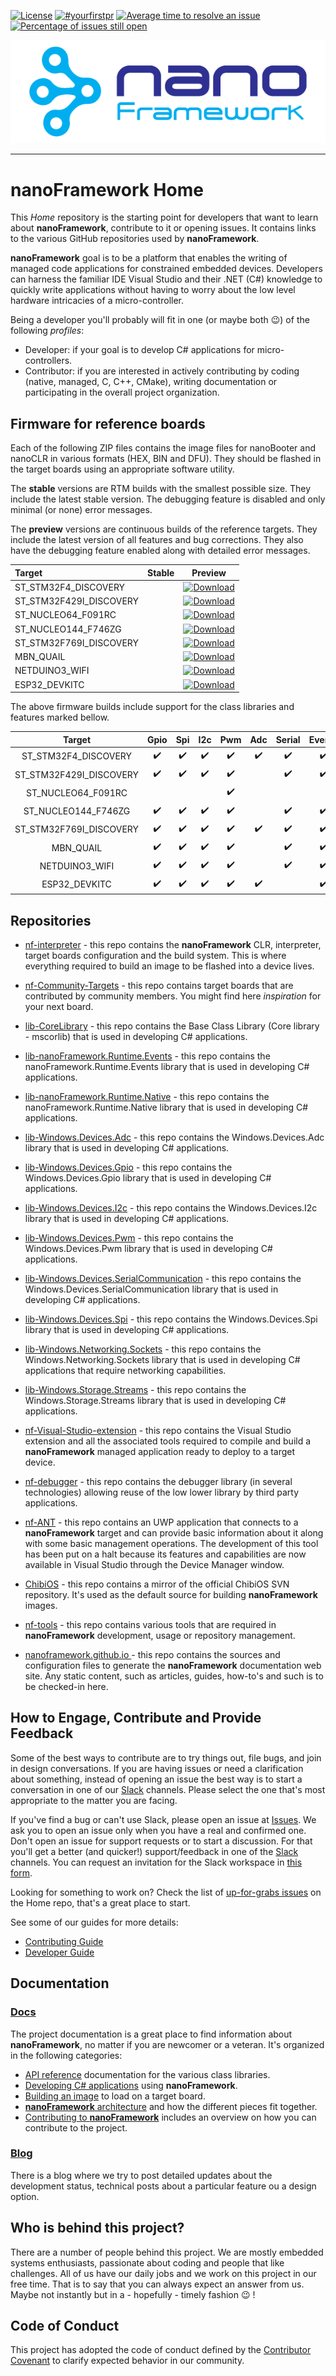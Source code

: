 [![License](https://img.shields.io/badge/License-Apache%202.0-blue.svg)](https://opensource.org/licenses/Apache-2.0) [![#yourfirstpr](https://img.shields.io/badge/first--timers--only-friendly-blue.svg)](https://github.com/nanoframework/Home/blob/master/CONTRIBUTING.md) 
[![Average time to resolve an issue](http://isitmaintained.com/badge/resolution/nanoframework/home.svg)](http://isitmaintained.com/project/nanoframework/home "Average time to resolve an issue") [![Percentage of issues still open](http://isitmaintained.com/badge/open/nanoframework/home.svg)](http://isitmaintained.com/project/nanoframework/home "Percentage of issues still open")  


![nanoFramework logo](resources/logo/nanoFramework-repo-logo.png)

-----

# **nanoFramework** Home

This _Home_ repository is the starting point for developers that want to learn about **nanoFramework**, contribute to it or opening issues.
It contains links to the various GitHub repositories used by **nanoFramework**.

**nanoFramework** goal is to be a platform that enables the writing of managed code applications for constrained embedded devices. 
Developers can harness the familiar IDE Visual Studio and their .NET (C#) knowledge to quickly write applications without having to worry about the low level hardware intricacies of a micro-controller.

Being a developer you'll probably will fit in one (or maybe both :wink:) of the following _profiles_:
- Developer: if your goal is to develop C# applications for micro-controllers.
- Contributor: if you are interested in actively contributing by coding (native, managed, C, C++, CMake), writing documentation or participating in the overall project organization.


## Firmware for reference boards


Each of the following ZIP files contains the image files for nanoBooter and nanoCLR in various formats (HEX, BIN and DFU). They should be flashed in the target boards using an appropriate software utility.

The **stable** versions are RTM builds with the smallest possible size. They include the latest stable version. The debugging feature is disabled and only minimal (or none) error messages.

The **preview** versions are continuous builds of the reference targets. They include the latest version of all features and bug corrections. They also have the debugging feature enabled along with detailed error messages.


| Target | Stable | Preview |
|:-|---|---|
| ST_STM32F4_DISCOVERY | []() |  [![Download](https://api.bintray.com/packages/nfbot/nanoframework-images-dev/ST_STM32F4_DISCOVERY/images/download.svg)](https://bintray.com/nfbot/nanoframework-images-dev/ST_STM32F4_DISCOVERY/_latestVersion) |
| ST_STM32F429I_DISCOVERY | []() | [ ![Download](https://api.bintray.com/packages/nfbot/nanoframework-images-dev/ST_STM32F429I_DISCOVERY/images/download.svg) ](https://bintray.com/nfbot/nanoframework-images-dev/ST_STM32F429I_DISCOVERY/_latestVersion) |
| ST_NUCLEO64_F091RC | []() | [ ![Download](https://api.bintray.com/packages/nfbot/nanoframework-images-dev/ST_NUCLEO64_F091RC/images/download.svg) ](https://bintray.com/nfbot/nanoframework-images-dev/ST_NUCLEO64_F091RC/_latestVersion) |
| ST_NUCLEO144_F746ZG | []() | [ ![Download](https://api.bintray.com/packages/nfbot/nanoframework-images-dev/ST_NUCLEO144_F746ZG/images/download.svg) ](https://bintray.com/nfbot/nanoframework-images-dev/ST_NUCLEO144_F746ZG/_latestVersion) |
| ST_STM32F769I_DISCOVERY | []() | [ ![Download](https://api.bintray.com/packages/nfbot/nanoframework-images-dev/ST_STM32F769I_DISCOVERY/images/download.svg) ](https://bintray.com/nfbot/nanoframework-images-dev/ST_STM32F769I_DISCOVERY/_latestVersion) |
| MBN_QUAIL | []() | [ ![Download](https://api.bintray.com/packages/nfbot/nanoframework-images-dev/MBN_QUAIL/images/download.svg) ](https://bintray.com/nfbot/nanoframework-images-dev/MBN_QUAIL/_latestVersion) |
| NETDUINO3_WIFI | []() | [ ![Download](https://api.bintray.com/packages/nfbot/nanoframework-images-dev/NETDUINO3_WIFI/images/download.svg) ](https://bintray.com/nfbot/nanoframework-images-dev/NETDUINO3_WIFI/_latestVersion) |
| ESP32_DEVKITC | []() | [ ![Download](https://api.bintray.com/packages/nfbot/nanoframework-images-dev/ESP32_DEVKITC/images/download.svg) ](https://bintray.com/nfbot/nanoframework-images-dev/ESP32_DEVKITC/_latestVersion) |


The above firmware builds include support for the class libraries and features marked bellow.


| Target | Gpio | Spi | I2c | Pwm | Adc | Serial | Events | SWO | Networking |
|:-:|:-:|:-:|:-:|:-:|:-:|:-:|:-:|:-:|:-:|
| ST_STM32F4_DISCOVERY | :heavy_check_mark: | :heavy_check_mark: | :heavy_check_mark: | :heavy_check_mark: | :heavy_check_mark:  | :heavy_check_mark: | :heavy_check_mark: | :heavy_check_mark: | |
| ST_STM32F429I_DISCOVERY | :heavy_check_mark: | :heavy_check_mark: | :heavy_check_mark: | :heavy_check_mark: | | :heavy_check_mark: | :heavy_check_mark: | :heavy_check_mark: | |
| ST_NUCLEO64_F091RC | | | | :heavy_check_mark: | | | | :heavy_check_mark: | |
| ST_NUCLEO144_F746ZG | :heavy_check_mark: | :heavy_check_mark: | :heavy_check_mark: | :heavy_check_mark: | | :heavy_check_mark: | :heavy_check_mark: | :heavy_check_mark: | |
| ST_STM32F769I_DISCOVERY | :heavy_check_mark: | :heavy_check_mark: | :heavy_check_mark: | :heavy_check_mark: | :heavy_check_mark: | :heavy_check_mark: | :heavy_check_mark: | :heavy_check_mark: | |
| MBN_QUAIL | :heavy_check_mark: | :heavy_check_mark: | :heavy_check_mark: | :heavy_check_mark: | | :heavy_check_mark: | :heavy_check_mark: | | | |
| NETDUINO3_WIFI | :heavy_check_mark: | :heavy_check_mark: | :heavy_check_mark: | :heavy_check_mark: | | :heavy_check_mark: | :heavy_check_mark: | | | |
| ESP32_DEVKITC | :heavy_check_mark: | :heavy_check_mark: | :heavy_check_mark: | :heavy_check_mark: | :heavy_check_mark: | | :heavy_check_mark: | | | |


## Repositories

- [nf-interpreter](https://github.com/nanoframework/nf-interpreter) - this repo contains the **nanoFramework** CLR, interpreter, target boards configuration and the build system. This is where everything required to build an image to be flashed into a device lives.

- [nf-Community-Targets](https://github.com/nanoframework/nf-Community-Targets) - this repo contains target boards that are contributed by community members. You might find here _inspiration_ for your next board.

- [lib-CoreLibrary](https://github.com/nanoframework/lib-CoreLibrary) - this repo contains the Base Class Library (Core library - mscorlib) that is used in developing C# applications.

- [lib-nanoFramework.Runtime.Events](https://github.com/nanoframework/lib-nanoFramework.Runtime.Events) - this repo contains the nanoFramework.Runtime.Events library that is used in developing C# applications.

- [lib-nanoFramework.Runtime.Native](https://github.com/nanoframework/lib-nanoFramework.Runtime.Native) - this repo contains the nanoFramework.Runtime.Native library that is used in developing C# applications.

- [lib-Windows.Devices.Adc](https://github.com/nanoframework/lib-Windows.Devices.Adc) - this repo contains the Windows.Devices.Adc library that is used in developing C# applications.

- [lib-Windows.Devices.Gpio](https://github.com/nanoframework/lib-Windows.Devices.Gpio) - this repo contains the Windows.Devices.Gpio library that is used in developing C# applications.

- [lib-Windows.Devices.I2c](https://github.com/nanoframework/lib-Windows.Devices.I2c) - this repo contains the Windows.Devices.I2c library that is used in developing C# applications.

- [lib-Windows.Devices.Pwm](https://github.com/nanoframework/lib-Windows.Devices.Pwm) - this repo contains the Windows.Devices.Pwm library that is used in developing C# applications.

- [lib-Windows.Devices.SerialCommunication](https://github.com/nanoframework/lib-Windows.Devices.SerialCommunication) - this repo contains the Windows.Devices.SerialCommunication library that is used in developing C# applications.

- [lib-Windows.Devices.Spi](https://github.com/nanoframework/lib-Windows.Devices.Spi) - this repo contains the Windows.Devices.Spi library that is used in developing C# applications.

- [lib-Windows.Networking.Sockets](https://github.com/nanoframework/lib-Windows.Networking.Sockets) - this repo contains the Windows.Networking.Sockets library that is used in developing C# applications that require networking capabilities.

- [lib-Windows.Storage.Streams](https://github.com/nanoframework/lib-Windows.Storage.Streams) - this repo contains the Windows.Storage.Streams library that is used in developing C# applications.

- [nf-Visual-Studio-extension](https://github.com/nanoframework/nf-Visual-Studio-extension) - this repo contains the Visual Studio extension and all the associated tools required to compile and build a **nanoFramework** managed application ready to deploy to a target device.

- [nf-debugger](https://github.com/nanoframework/nf-debugger) - this repo contains the debugger library (in several technologies) allowing reuse of the low lower library by third party applications.

- [nf-ANT](https://github.com/nanoframework/nf-ANT) - this repo contains an UWP application that connects to a **nanoFramework** target and can provide basic information about it along with some basic management operations. The development of this tool has been put on a halt because its features and capabilities are now available in Visual Studio through the Device Manager window.

- [ChibiOS](https://github.com/nanoframework/ChibiOS) - this repo contains a mirror of the official ChibiOS SVN repository. It's used as the default source for building **nanoFramework** images.

- [nf-tools](https://github.com/nanoframework/nf-tools) - this repo contains various tools that are required in **nanoFramework** development, usage or repository management.

- [nanoframework.github.io ](https://github.com/nanoframework/nanoframework.github.io) - this repo contains the sources and configuration files to generate the **nanoFramework** documentation web site. Any static content, such as articles, guides, how-to's and such is to be checked-in here.


## How to Engage, Contribute and Provide Feedback

Some of the best ways to contribute are to try things out, file bugs, and join in design conversations. 
If you are having issues or need a clarification about something, instead of opening an issue the best way is to start a conversation in one of our [Slack](https://nanoframework.slack.com) channels.
Please select the one that's most appropriate to the matter you are facing.

If you've find a bug or can't use Slack, please open an issue at [Issues](https://github.com/nanoframework/Home/issues).
We ask you to open an issue only when you have a real and confirmed one. Don't open an issue for support requests or to start a discussion. For that you'll get a better (and quicker!) support/feedback in one of the [Slack](https://nanoframework.slack.com) channels. You can request an invitation for the Slack workspace in [this form](https://nanoframework.net/slack-invite-form/).

Looking for something to work on? Check the list of [up-for-grabs issues](https://github.com/nanoframework/Home/issues?q=is%3Aissue+is%3Aopen+label%3Aup-for-grabs) on the Home repo, that's a great place to start.

See some of our guides for more details:

* [Contributing Guide](CONTRIBUTING.md)
* [Developer Guide](docs/contributing/developer-guide.md)


## Documentation

### [Docs](docs/)

The project documentation is a great place to find information about **nanoFramework**, no matter if you are newcomer or a veteran. It's organized in the following categories:
- [API reference](http://docs.nanoframework.net/api) documentation for the various class libraries.
- [Developing C# applications](docs/developing-apps) using **nanoFramework**.
- [Building an image](docs/building) to load on a target board.
- [**nanoFramework** architecture](docs/architecture/) and how the different pieces fit together.
- [Contributing to **nanoFramework**](docs/contributing/) includes an overview on how you can contribute to the project. 


### [Blog](http://www.nanoframework.net/blog)

There is a blog where we try to post detailed updates about the development status, technical posts about a particular feature ou a design option.


## Who is behind this project?

There are a number of people behind this project. We are mostly embedded systems enthusiasts, passionate about coding and people that like challenges. 
All of us have our daily jobs and we work on this project in our free time.
That is to say that you can always expect an answer from us. Maybe not instantly but in a - hopefully - timely fashion :wink: !


## Code of Conduct
This project has adopted the code of conduct defined by the [Contributor Covenant](http://contributor-covenant.org/)
to clarify expected behavior in our community.
